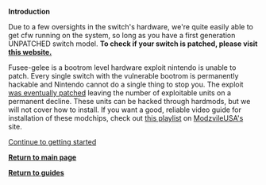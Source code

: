 **Introduction**

Due to a few oversights in the switch's hardware, we're quite easily able to get cfw running on the system, so long as you have a first generation UNPATCHED switch model. 
**To check if your switch is patched, please visit [this website.](https://ismyswitchpatched.com)**

Fusee-gelee is a bootrom level hardware exploit nintendo is unable to patch. Every single switch with the vulnerable bootrom is permanently hackable and Nintendo cannot do a single thing to stop you.
The exploit [was eventually patched](https://twitter.com/SciresM/status/1016724847504736256) leaving the number of exploitable units on a permanent decline. These units can be hacked through hardmods, but we will not cover how to install.
If you want a good, reliable video guide for installation of these modchips, check out [this playlist](https://modzvilleusa.myshopify.com/pages/hard-mods) on [ModzvileUSA's](https://twitter.com/modzvilleusa) site. 

[Continue to getting started](https://magolol.github.io/switch-gettingstarted)

**[Return to main page](https://magolol.github.io)**

**[Return to guides](https://magolol.github.io/guides)**

